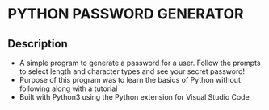 # PYTHON PASSWORD GENERATOR

## Description
- A simple program to generate a password for a user. Follow the prompts to select length and character types and see your secret password!
- Purpose of this program was to learn the basics of Python without following along with a tutorial
- Built with Python3 using the Python extension for Visual Studio Code
